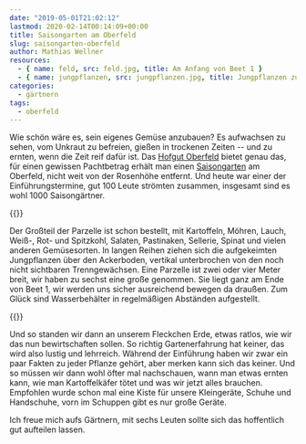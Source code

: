 ```yaml
---
date: "2019-05-01T21:02:12"
lastmod: 2020-02-14T00:14:09+00:00
title: Saisongarten am Oberfeld
slug: saisongarten-oberfeld
author: Mathias Wellner
resources:
  - { name: feld, src: feld.jpg, title: Am Anfang von Beet 1 }
  - { name: jungpflanzen, src: jungpflanzen.jpg, title: Jungpflanzen zur Lückenbefüllung }
categories:
  - gärtnern
tags:
  - oberfeld
---
```

Wie schön wäre es, sein eigenes Gemüse anzubauen? Es aufwachsen zu sehen, vom Unkraut zu befreien, gießen in trockenen Zeiten -- und zu ernten, wenn die Zeit reif dafür ist. Das [Hofgut Oberfeld](https://www.landwirtschaft-oberfeld.de/startseite.html) bietet genau das, für einen gewissen Pachtbetrag erhält man einen [Saisongarten](https://www.landwirtschaft-oberfeld.de/hofgut-saisongarten.html) am Oberfeld, nicht weit von der Rosenhöhe entfernt. Und heute war einer der Einführungstermine, gut 100 Leute strömten zusammen, insgesamt sind es wohl 1000 Saisongärtner. 
<!--more-->

{{<responsive-image name="feld">}}

Der Großteil der Parzelle ist schon bestellt, mit Kartoffeln, Möhren, Lauch, Weiß-, Rot- und Spitzkohl, Salaten, Pastinaken, Sellerie, Spinat und vielen anderen Gemüsesorten. In langen Reihen ziehen sich die aufgekeimten Jungpflanzen über den Ackerboden, vertikal unterbrochen von den noch nicht sichtbaren Trenngewächsen. Eine Parzelle ist zwei oder vier Meter breit, wir haben zu sechst eine große genommen. Sie liegt ganz am Ende von Beet 1, wir werden uns sicher ausreichend bewegen da draußen. Zum Glück sind Wasserbehälter in regelmäßigen Abständen aufgestellt. 

{{<responsive-image name="jungpflanzen">}}

Und so standen wir dann an unserem Fleckchen Erde, etwas ratlos, wie wir das nun bewirtschaften sollen. So richtig Gartenerfahrung hat keiner, das wird also lustig und lehrreich. Während der Einführung haben wir zwar ein paar Fakten zu jeder Pflanze gehört, aber merken kann sich das keiner. Und so müssen wir dann wohl öfter mal nachschauen, wann man etwas ernten kann, wie man Kartoffelkäfer tötet und was wir jetzt alles brauchen. Empfohlen wurde schon mal eine Kiste für unsere Kleingeräte, Schuhe und Handschuhe, vorn im Schuppen gibt es nur große Geräte. 

Ich freue mich aufs Gärtnern, mit sechs Leuten sollte sich das hoffentlich gut aufteilen lassen. 